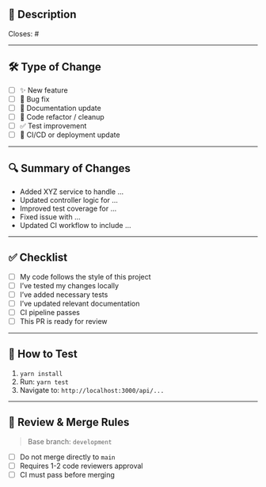 ## 📌 Description

<!-- Describe your changes in detail. What problem does it solve? -->

Closes: #<Jira-ID or Issue Number> <!-- Example: Closes #RST-1 -->

---

## 🛠️ Type of Change

<!-- Please delete options that are not relevant -->

- [ ] ✨ New feature
- [ ] 🐛 Bug fix
- [ ] 📝 Documentation update
- [ ] 🔧 Code refactor / cleanup
- [ ] ✅ Test improvement
- [ ] 🚀 CI/CD or deployment update

---

## 🔍 Summary of Changes

<!-- Bullet points of major changes -->

- Added XYZ service to handle ...
- Updated controller logic for ...
- Improved test coverage for ...
- Fixed issue with ...
- Updated CI workflow to include ...

---

## ✅ Checklist

- [ ] My code follows the style of this project
- [ ] I’ve tested my changes locally
- [ ] I’ve added necessary tests
- [ ] I’ve updated relevant documentation
- [ ] CI pipeline passes
- [ ] This PR is ready for review

---

## 🧪 How to Test

<!-- Steps to test this PR manually or automated test cases covered -->

1. `yarn install`
2. Run: `yarn test`
3. Navigate to: `http://localhost:3000/api/...`

---

## 🚩 Review & Merge Rules

> Base branch: `development`

- [ ] Do not merge directly to `main`
- [ ] Requires 1-2 code reviewers approval
- [ ] CI must pass before merging